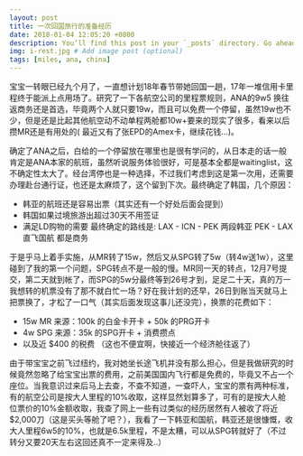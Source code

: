 ```yaml
---
layout: post
title: 一次回国旅行的准备经历
date: 2018-01-04 12:05:20 +0800
description: You’ll find this post in your `_posts` directory. Go ahead and edit it and re-build the site to see your changes. # Add post description (optional)
img: i-rest.jpg # Add image post (optional)
tags: [miles, ana, china]
---
```


宝宝一转眼已经九个月了，一直想计划18年春节带她回国一趟，17年一堆信用卡里程终于能派上点用场了。研究了一下各航空公司的里程票规则，ANA的9w5
换往返商务还是首选，毕竟两个人就只要19w，而且可以免费一个停留，虽然19w也不少，但是还是比起其他航空动不动单程两舱都10w+要来的现实了很多，看来以后攒MR还是有用处的(
最近又有了张EPD的Amex卡，继续花钱...)。

确定了ANA之后，白给的一个停留放在哪里也是很有学问的，从日本走的话一般肯定是ANA本家的航班，虽然听说服务体验很好，可是基本全都是waitinglist，这不确定性太大了。经台湾停也是一种选择，不过我们考虑到这是第一次用，还需要办理赴台通行证，也还是太麻烦了，这个留到下次。最终确定了韩国，几个原因：
* 韩亚的航班还是容易出票（其实还有一个好处后面会提到）
* 韩国如果过境旅游出超过30天不用签证
* 满足LD购物的需要
最终确定的路线是: LAX - ICN - PEK 两段韩亚  PEK - LAX 直飞国航 都是商务       

于是乎马上着手实施，从MR转了15w，然后又从SPG转了5w（转4w送1w），这里碰到了我的第一个问题，SPG转点不是一般的慢。MR同一天的转点，12月7号提交，第二天就到帐了，而SPG的5w分最终等到26号才到，足足二十天，真的万一我想转的机票没有了那不就白忙一场？好在我计划的还早，26日到账当天就马上把票换了，才松了一口气（其实后面发现这事儿还没完），换票的花费如下：
* 15w MR 来源：100k 的白金卡开卡 + 50k 的PRG开卡
* 4w SPG 来源：35k 的SPG开卡 + 消费攒点
* 以及近 $400 的税费 （这也不便宜啊，快接近一个经济舱往返了）

由于带宝宝之前飞过纽约，我对她坐长途飞机并没有那么担心，但是我做研究的时候竟然忽略了给宝宝出票的费用，之前美国国内飞行都是免费的，毕竟又不占一个座位。当我意识过来后马上去查，不查不知道，一查吓人，宝宝的票有两种标准，有的航空公司是按大人里程的10%收取，这样显然划算多了，可有的是按大人舱位票价的10%金额收取，我查了网上一些有过类似的经历居然有人被收了将近$2,000刀（这是买头等舱了吧？），我看了一下韩亚和国航，韩亚还是很慷慨，收大人里程6w5的10%，也就是6.5k里程，不是太糟，可以从SPG转就好了（不过转分又要20天左右这回还真不一定来得及..）
